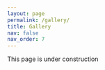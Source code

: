 ```yaml
---
layout: page
permalink: /gallery/
title: Gallery
nav: false
nav_order: 7
---
```


This page is under construction